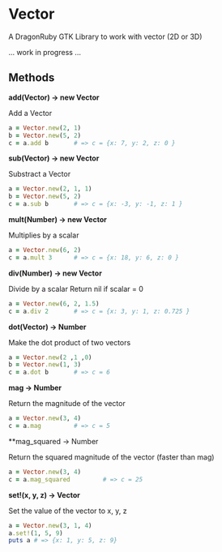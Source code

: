 # Vector

A DragonRuby GTK Library to work with vector (2D or 3D)

... work in progress ...

## Methods

**add(Vector) -> new Vector**

Add a Vector
```ruby
a = Vector.new(2, 1)
b = Vector.new(5, 2)
c = a.add b       # => c = {x: 7, y: 2, z: 0 }
```

**sub(Vector) -> new Vector**

Substract a Vector
```ruby
a = Vector.new(2, 1, 1)
b = Vector.new(5, 2)
c = a.sub b       # => c = {x: -3, y: -1, z: 1 }
```

**mult(Number) -> new Vector**

Multiplies by a scalar

```ruby
a = Vector.new(6, 2)
c = a.mult 3      # => c = {x: 18, y: 6, z: 0 }
```

**div(Number) -> new Vector**

Divide by a scalar
Return nil if scalar = 0

```ruby
a = Vector.new(6, 2, 1.5)
c = a.div 2       # => c = {x: 3, y: 1, z: 0.725 }
```
**dot(Vector) -> Number**

Make the dot product of two vectors

```ruby
a = Vector.new(2 ,1 ,0)
b = Vector.new(1, 3)
c = a.dot b       # => c = 6
```

**mag -> Number**

Return the magnitude of the vector

```ruby
a = Vector.new(3, 4)
c = a.mag         # => c = 5
```

**mag_squared -> Number

Return the squared magnitude of the vector (faster than mag)

```ruby
a = Vector.new(3, 4)
c = a.mag_squared         # => c = 25
```

**set!(x, y, z) -> Vector**

Set the value of the vector to x, y, z

```ruby
a = Vector.new(3, 1, 4)
a.set!(1, 5, 9)
puts a # => {x: 1, y: 5, z: 9}
```
